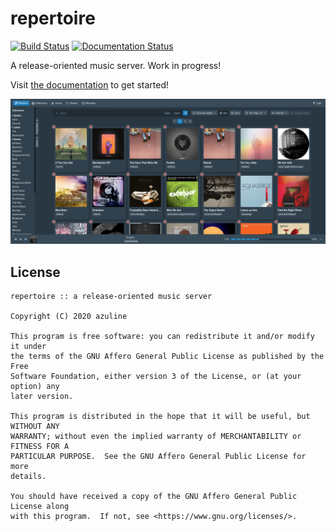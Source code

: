 # repertoire

[![Build Status](https://travis-ci.org/azuline/repertoire.svg?branch=master)](https://travis-ci.org/azuline/repertoire)
[![Documentation Status](https://readthedocs.org/projects/repertoire/badge/?version=latest)](https://repertoire.readthedocs.io/en/latest/?badge=latest)

A release-oriented music server. Work in progress!

Visit [the documentation](https://repertoire.readthedocs.io) to get started!

![example](_github/example.png)

## License

```
repertoire :: a release-oriented music server

Copyright (C) 2020 azuline

This program is free software: you can redistribute it and/or modify it under
the terms of the GNU Affero General Public License as published by the Free
Software Foundation, either version 3 of the License, or (at your option) any
later version.

This program is distributed in the hope that it will be useful, but WITHOUT ANY
WARRANTY; without even the implied warranty of MERCHANTABILITY or FITNESS FOR A
PARTICULAR PURPOSE.  See the GNU Affero General Public License for more
details.

You should have received a copy of the GNU Affero General Public License along
with this program.  If not, see <https://www.gnu.org/licenses/>.
```
